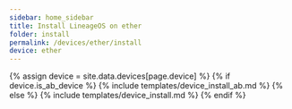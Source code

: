 ```yaml
---
sidebar: home_sidebar
title: Install LineageOS on ether
folder: install
permalink: /devices/ether/install
device: ether
---
```

{% assign device = site.data.devices[page.device] %}
{% if device.is_ab_device %}
{% include templates/device_install_ab.md %}
{% else %}
{% include templates/device_install.md %}
{% endif %}
